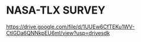# NASA-TLX SURVEY

https://drive.google.com/file/d/1UUEw6CfTEKu1WV-CtlGDa6QNNkpEU6ml/view?usp=drivesdk